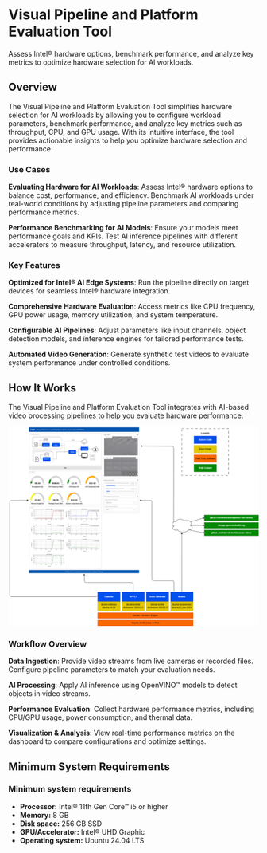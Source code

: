 # Visual Pipeline and Platform Evaluation Tool
<!-- required for catalog, do not remove -->
Assess Intel® hardware options, benchmark performance, and analyze key metrics to optimize hardware selection for AI workloads.

<!--
**Guidelines for Authors**:
- Clearly explain the application’s purpose in one or two paragraphs.
- Describe the primary domain and high-level goal.
- Follow Microsoft Writing Guidelines: Use direct, active voice and avoid unnecessary jargon.
-->

## Overview
The Visual Pipeline and Platform Evaluation Tool simplifies hardware selection for AI workloads by allowing you to configure workload parameters, benchmark performance, and analyze key metrics such as throughput, CPU, and GPU usage. With its intuitive interface, the tool provides actionable insights to help you optimize hardware selection and performance.

### Use Cases

<!--
**Guidelines for Authors**:
- Provide two or three real-world use cases in "Problem → Solution → Outcome" format.
- Ensure use cases are practical and highlight unique features of the application.
-->

**Evaluating Hardware for AI Workloads**: Assess Intel® hardware options to balance cost, performance, and efficiency. Benchmark AI workloads under real-world conditions by adjusting pipeline parameters and comparing performance metrics.

**Performance Benchmarking for AI Models**: Ensure your models meet performance goals and KPIs. Test AI inference pipelines with different accelerators to measure throughput, latency, and resource utilization.


### Key Features

<!--
**Guidelines for Authors**:
- Clearly highlight value propositions.
- Use concise, benefit-driven statements.
-->

**Optimized for Intel® AI Edge Systems**: Run the pipeline directly on target devices for seamless Intel® hardware integration.

**Comprehensive Hardware Evaluation**: Access metrics like CPU frequency, GPU power usage, memory utilization, and system temperature.

**Configurable AI Pipelines**: Adjust parameters like input channels, object detection models, and inference engines for tailored performance tests.

**Automated Video Generation**: Generate synthetic test videos to evaluate system performance under controlled conditions.

## How It Works

<!--
**Guidelines for Authors**:
- Use a high-level diagram to illustrate the system.
- Describe the key processing steps in a structured workflow.
-->

The Visual Pipeline and Platform Evaluation Tool integrates with AI-based video processing pipelines to help you evaluate hardware performance.

![System Architecture Diagram](_images/architecture.png)

### **Workflow Overview**

**Data Ingestion**: Provide video streams from live cameras or recorded files. Configure pipeline parameters to match your evaluation needs.

**AI Processing**: Apply AI inference using OpenVINO™ models to detect objects in video streams. 

**Performance Evaluation**: Collect hardware performance metrics, including CPU/GPU usage, power consumption, and thermal data.

**Visualization & Analysis**: View real-time performance metrics on the dashboard to compare configurations and optimize settings.

## Minimum System Requirements

<!--
**Guidelines for Authors**:
- Specify minimum and recommended hardware/software requirements.
- Clearly distinguish between required dependencies and optional configurations.
-->

### Minimum system requirements

- **Processor:** Intel® 11th Gen Core™ i5 or higher
- **Memory:** 8 GB
- **Disk space:** 256 GB SSD
- **GPU/Accelerator:** Intel® UHD Graphic
- **Operating system:** Ubuntu 24.04 LTS
